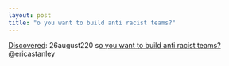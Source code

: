 ```yaml
---
layout: post
title: "o you want to build anti racist teams?"
---
```

[Discovered](http://rolandtanglao.com/2020/07/29/p1-blogthis-checkvist-list-links-to-blog/): 26august220 s[o you want to build anti racist teams?](https://leaddev.com/so-you-want-build-antiracist-teams) @ericastanley
